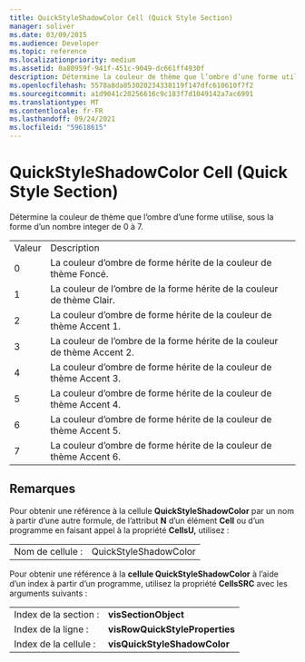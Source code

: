 ```yaml
---
title: QuickStyleShadowColor Cell (Quick Style Section)
manager: soliver
ms.date: 03/09/2015
ms.audience: Developer
ms.topic: reference
ms.localizationpriority: medium
ms.assetid: 0a80959f-941f-451c-9049-dc661ff4930f
description: Détermine la couleur de thème que l’ombre d’une forme utilise, sous la forme d’un nombre integer de 0 à 7.
ms.openlocfilehash: 5578a8da853020234338119f147dfc610610f7f2
ms.sourcegitcommit: a1d9041c20256616c9c183f7d1049142a7ac6991
ms.translationtype: MT
ms.contentlocale: fr-FR
ms.lasthandoff: 09/24/2021
ms.locfileid: "59618615"
---
```

# <a name="quickstyleshadowcolor-cell-quick-style-section"></a>QuickStyleShadowColor Cell (Quick Style Section)

Détermine la couleur de thème que l’ombre d’une forme utilise, sous la forme d’un nombre integer de 0 à 7.
  
|||
|:-----|:-----|
|Valeur  <br/> |Description  <br/> |
|0  <br/> |La couleur d’ombre de forme hérite de la couleur de thème Foncé.  <br/> |
|1  <br/> |La couleur de l’ombre de la forme hérite de la couleur de thème Clair.  <br/> |
|2  <br/> |La couleur d’ombre de forme hérite de la couleur de thème Accent 1.  <br/> |
|3  <br/> |La couleur de l’ombre de la forme hérite de la couleur de thème Accent 2.  <br/> |
|4   <br/> |La couleur d’ombre de forme hérite de la couleur de thème Accent 3.  <br/> |
|5  <br/> |La couleur d’ombre de forme hérite de la couleur de thème Accent 4.  <br/> |
|6   <br/> |La couleur d’ombre de forme hérite de la couleur de thème Accent 5.  <br/> |
|7   <br/> |La couleur d’ombre de forme hérite de la couleur de thème Accent 6.  <br/> |
   
## <a name="remarks"></a>Remarques

Pour obtenir une référence à la cellule **QuickStyleShadowColor** par un nom à partir d’une autre formule, de l’attribut **N** d’un élément **Cell** ou d’un programme en faisant appel à la propriété **CellsU,** utilisez : 
  
|||
|:-----|:-----|
| Nom de cellule :  <br/> | QuickStyleShadowColor  <br/> |
   
Pour obtenir une référence à la **cellule QuickStyleShadowColor** à l’aide d’un index à partir d’un programme, utilisez la propriété **CellsSRC** avec les arguments suivants : 
  
|||
|:-----|:-----|
| Index de la section :  <br/> |**visSectionObject** <br/> |
| Index de la ligne :  <br/> |**visRowQuickStyleProperties** <br/> |
| Index de la cellule :  <br/> |**visQuickStyleShadowColor** <br/> |
   

